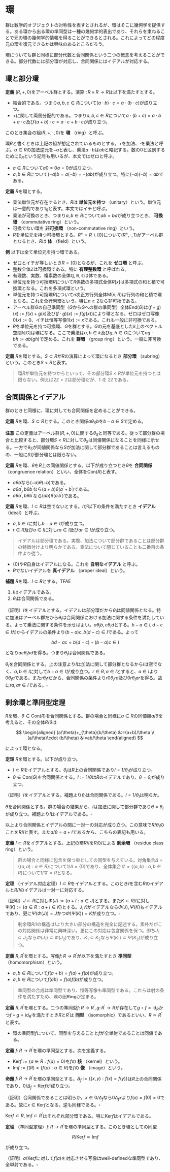 
# 環

群は数学的オブジェクトの対称性を表すとされるが、環はそこに幾何学を提供する。ある環から出る環の準同型は一種の幾何学的表出であり、それらを束ねることで元の環の幾何学的情報を得ることができるとされる。これによってどの程度元の環を復元できるかは興味のあるところだろう。

環についても群と同様に部分代数と合同関係という二つの概念を考えることができる。部分代数には部分環が対応し、合同関係にはイデアルが対応する。

## 環と部分環

__定義__ $(R, +, 0)$をアーベル群とする。演算$\cdot\colon R\times R\rightarrow R$は以下を満たすとする。

- 結合的である。つまり$a, b, c\in R$について$(a\cdot b)\cdot c=a\cdot(b\cdot c)$が成り立つ。
- $+$に関して両側分配的である。つまり$a, b, c\in R$について$a\cdot(b+c)=a\cdot b+a\cdot c$及び$(a+b)\cdot c=a\cdot c+b\cdot c$が成り立つ。

このとき集合の組$(R, +, \cdot, 0)$を **環** （ring）と呼ぶ。

環$R$と書くときは上記の組が想定されているものとする。$+$を加法、$\cdot$を乗法と呼ぶ。$a\in R$の加法逆元を$-a$と表し、乗法$a\cdot b$は$ab$と略記する。数の$0$と区別するために$0_{R}$という記号も用いるが、本文ではゼロと呼ぶ。

- $a\in R$について$a0=0a=0$が成り立つ。
- $a, b\in R$について$(-a)b=a(-b)=-(ab)$が成り立つ。特に$(-a)(-b)=ab$である。

__定義__ $R$を環とする。
- 乗法単位元が存在するとき、$R$は **単位元を持つ** （unitary）という。単位元は一意的であり$1_{R}$と表す。本文ではイチと呼ぶ。
- 乗法が可換のとき、つまり$a, b\in R$について$ab=ba$が成り立つとき、 **可換環** （commutative ring）という。
- 可換でない環を **非可換環** （non-commutative ring）という。
- $R$を単位元を持つ可換環とする。$R^{\times}=R\backslash\lbrace 0 \rbrace$について$(R^{\times}, \cdot, 1)$がアーベル群となるとき、$R$は **体** （field）という。

__例__ 以下は全て単位元を持つ環である。

- ゼロとイチが等しいとき$R=\lbrace 0 \rbrace$となるが、これを **ゼロ環** と呼ぶ。
- 整数全体$\mathbb{Z}$は可換環である。特に **有理整数環** と呼ばれる。
- 有理数、実数、複素数の全体$\mathbb{Q}, \mathbb{R}, \mathbb{C}$は体である。
- 単位元を持つ可換環$R$について$R$係数の多項式全体$R\lbrack x \rbrack$は多項式の和と積で可換環となる。これを多項式環という。
- 単位元を持つ可換環$R$について$n$次正方行列全体$\mathrm{M}(n; R)$は行列の和と積で環となる。これを全行列環という。特に$n\ge 2$なら非可換である。
- アーベル群$G$の自己準同型（$G$から$G$への群の準同型）全体$\mathrm{End}(G)$は$(f+g)(x):=f(x)+g(x)$及び$(f\cdot g)(x):=f(g(x))$により環となる。ゼロはゼロ写像$0(x):=0$、イチは恒等写像$1(x):=x$である。これも一般に非可換である。
- $R$を単位元を持つ可換環、$G$を群とする。$G$の元を基底とした$k$上のベクトル空間$k\lbrack G \rbrack$は環になる。ここで乗法は$a, b\in k$及び$g, h\in G$について$ag\cdot bh:=ab(gh)$で定める。これを **群環** （group ring）という。一般に非可換である。

__定義__ $R$を環とする。$S\subset R$が$R$の演算によって環になるとき **部分環** （subring）という。このとき$S\lt R$と表す。

> 環$R$が単位元を持つからといって、その部分環$S\lt R$が単位元を持つとは限らない。例えば$2\mathbb{Z}\lt\mathbb{Z}$は部分環だが、$1\notin 2\mathbb{Z}$である。


## 合同関係とイデアル

群のときと同様に、環に対しても合同関係を定めることができる。

__定義__ $R$を環、$S\subset R$とする。このとき関係$a\theta_{S}b$を$b-a\in S$で定める。

__注意__ この定義はアーベル群$(R, +, 0)$に関する$\theta_{S}$と同等である。従って部分群の場合と比較すると、部分環$S\lt R$に対して$\theta_{S}$は同値関係になることを同様に示せる。一方で$\theta_{S}$が同値関係なら$S$が加法に関して部分群であることは言えるものの、一般に$S$が部分環とは限らない。

__定義__ $R$を環、$\theta$を$R$上の同値関係とする。以下が成り立つとき$\theta$を **合同関係** （congruence relation）といい、全体を$\mathrm{Con}(R)$と表す。

- $a\theta b$なら$(-a)\theta(-b)$である。
- $a\theta a^{\prime}, b\theta b^{\prime}$なら$(a+b)\theta(a^{\prime}+b^{\prime})$である。
- $a\theta a^{\prime}, b\theta b^{\prime}$なら$(ab)\theta(a^{\prime}b^{\prime})$である。

__定義__ $R$を環、$I\subset R$は空でないとする。$I$が以下の条件を満たすとき **イデアル** （ideal）と呼ぶ。

- $a, b\in I$に対し$b-a\in I$が成り立つ。
- $r\in R$及び$a\in I$に対し$ra\in I$及び$ar\in I$が成り立つ。

> イデアルは部分環である。実際、加法について部分群であることは部分群の特徴付けより明らかである。乗法について閉じていることも二番目の条件より従う。

- $\lbrace 0 \rbrace$や$R$自身はイデアルになる。これを **自明なイデアル** と呼ぶ。
- $R$でないイデアルを **真イデアル** （proper ideal）という。

__補題__ $R$を環、$I\subset R$とする。TFAE

1. $I$はイデアルである。
1. $\theta_{I}$は合同関係である。

（証明）$I$をイデアルとする。イデアルは部分環だから$\theta_{I}$は同値関係となる。特に加法はアーベル群だから$\theta_{I}$は合同関係における加法に関する条件を満たしている。よって乗法に関する条件を示せばよい。$a\theta_{I}b, c\theta_{I}d$とする。$b-a\in I, d-c\in I$だからイデアルの条件より$(b-a)c, b(d-c)\in I$である。よって

$$
bd-ac=b(d-c)+(b-a)c\in I
$$

となり$ac\theta_{I}bd$を得る。つまり$\theta_{I}$は合同関係である。

$\theta_{I}$を合同関係とする。上の注意より$I$は加法に関して部分群となるから$I$は空でなく、$a, b\in I$に対して$b-a\in I$が成り立つ。$r\in R, a\in I$とすると、$a\in I$より$0\theta_{I}a$である。また$r\theta_{I}r$だから、合同関係の条件より$r0\theta_{I}ra$及び$0r\theta_{I}ar$を得る。故に$ra, ar\in I$である。$\square$


## 剰余環と準同型定理

$R$を環、$\theta\in\mathrm{Con}(R)$を合同関係とする。群の場合と同様に$a\in R$の同値類$a/\theta$を考えると、その全体$R/\theta$は

$$
\begin{aligned}
(a/\theta)+_{\theta}(b/\theta) &:=(a+b)/\theta \\
(a/\theta)\cdot (b/\theta) &:=ab/\theta
\end{aligned}
$$

によって環となる。

__定理__ $R$を環とする。以下が成り立つ。

- $I\subset R$をイデアルとする。$\theta_{I}$は$R$上の合同関係であり$I=1/\theta_{I}$が成り立つ。
- $\theta\in\mathrm{Con}(G)$を合同関係とする。$I:=1/\theta$は$R$のイデアルであり、$\theta=\theta_{I}$が成り立つ。

（証明）$I$をイデアルとする。補題より$\theta_{I}$は合同関係である。$I=1/\theta_{I}$は明らか。

$\theta$を合同関係とする。群の場合の結果から、$I$は加法に関して部分群であり$\theta=\theta_{I}$が成り立つ。補題より$I$はイデアルである。$\square$

以上より合同関係とイデアルの間に一対一の対応が成り立つ。この意味で$R/\theta_{I}$のことを$R/I$と表す。また$a/\theta=a+I$であるから、こちらの表記も用いる。

__定義__ $I\subset R$をイデアルとする。上記の環$R/I$を$R$の$I$による **剰余環** （residue class ring）という。

> 群の場合と同様に包含を保つ束としての同型を与えている。対角集合$\Delta=\lbrace (a, a) : a\in R \rbrace$について$1/\Delta=\lbrace 0 \rbrace$であり、全体集合$\nabla=\lbrace (a, b) : a, b\in R \rbrace$について$1/\nabla=R$となる。

__定理__ （イデアル対応定理）$I\subset R$をイデアルとする。このとき$I$を含む$R$のイデアルと$R/I$のイデアルは一対一に対応する。

（証明）$J\subset R$に対し$\Phi(J):=\lbrace a+I : a\in J \rbrace$とする。また$K\subset R/I$に対し$\Psi(K):=\lbrace a\in R : a+I\in K \rbrace$とする。$J, K$がイデアルなら$\Phi(J), \Psi(K)$もイデアルであり、更に$\Psi(\Phi(J))=J$かつ$\Phi(\Psi(K))=K$が成り立つ。$\square$

> 剰余環$R/I$の構造は$I$より大きい部分の構造を完全に記述する。素朴だがこの対応関係は非常に興味深い。更にこの対応は包含関係を保つ。即ち$J_{1}\subset J_{2}$なら$\Phi(J_{1})\subset\Phi(J_{2})$であり、$K_{1}\subset K_{2}$なら$\Psi(K_{1})\subset\Psi(K_{2})$が成り立つ。

__定義__ $R, R^{\prime}$を環とする。写像$f\colon R\rightarrow R^{\prime}$が以下を満たすとき **準同型** （homomorphism）という。

- $a, b\in R$について$f(a+b)=f(a)+f(b)$が成り立つ。
- $a, b\in R$について$f(ab)=f(a)f(b)$が成り立つ。

> 準同型の合成は準同型であり、恒等写像も準同型である。これらは射の条件を満たすため、環の圏$\mathbf{Ring}$が定まる。

__定義__ $R, R^{\prime}$を環とする。二つの準同型$f\colon R\rightarrow R^{\prime}, g\colon R^{\prime}\rightarrow R$が存在して$g\circ f=\mathrm{id}_{R}$かつ$f\circ g=\mathrm{id}_{R^{\prime}}$を満たすとき$R$と$R^{\prime}$は **同型** （isomorphic）であるといい、$R\simeq R^{\prime}$と表す。

- 環の準同型$f$について、同型を与えることと$f$が全単射であることは同値である。

__定義__ $f\colon R\rightarrow R^{\prime}$を環の準同型とする。次を定義する。

- $\mathrm{Ker}f:=\lbrace a\in R : f(a)=0 \rbrace$を$f$の **核** （kernel）という。
- $\mathrm{Im}f:=f(R)=\lbrace f(a) : a\in R \rbrace$を$f$の **像** （image）という。

__命題__ $f\colon R\rightarrow R^{\prime}$を環の準同型とする。$\Delta_{f}:=\lbrace (x, y) : f(x)=f(y) \rbrace$は$R$上の合同関係であり、$0/\Delta_{f}=\mathrm{Ker}f$が成り立つ。

（証明）合同関係であることは明らか。$x\in 0/\Delta_{f}$なら$0\Delta_{f}x$より$f(x)=f(0)=0$である。故に$x\in\mathrm{Ker}f$となる。逆も同様である。$\square$

$\mathrm{Ker}f\subset R, \mathrm{Im}f\subset R^{\prime}$はそれぞれ部分環である。特に$\mathrm{Ker}f$はイデアルである。

__定理__ （準同型定理）$f\colon R\rightarrow R^{\prime}$を環の準同型とする。このとき環としての同型

$$
R/\mathrm{Ker}f\simeq\mathrm{Im}f
$$

が成り立つ。

（証明）$a/\mathrm{Ker}f$に対して$f(a)$を対応させる写像はwell-definedな準同型であり、全単射である。$\square$
